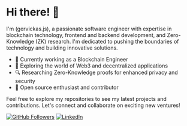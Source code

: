 # Hi there! 👋

I'm (gervickas.js), a passionate software engineer with expertise in blockchain technology, frontend and backend development, and Zero-Knowledge (ZK) research. I'm dedicated to pushing the boundaries of technology and building innovative solutions.

- 💼 Currently working as a Blockchain Engineer
- 🚀 Exploring the world of Web3 and decentralized applications
- 🔍 Researching Zero-Knowledge proofs for enhanced privacy and security
- 🌟 Open source enthusiast and contributor

Feel free to explore my repositories to see my latest projects and contributions. Let's connect and collaborate on exciting new ventures!

[![GitHub Followers](https://img.shields.io/github/followers/wellitongervickas?style=social)](https://github.com/wellitongervickas)
[![LinkedIn](https://img.shields.io/badge/LinkedIn-Connect-blue)](https://www.linkedin.com/in/welliton-gervickas/)
